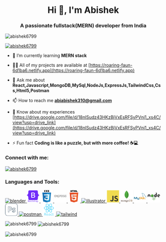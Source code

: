 <h1 align="center">Hi 👋, I'm Abishek</h1>
<h3 align="center">A passionate fullstack(MERN) developer from India</h3>

<p align="left"> <img src="https://komarev.com/ghpvc/?username=abishek6799&label=Profile%20views&color=0e75b6&style=flat" alt="abishek6799" /> </p>

<p align="left"> <a href="https://github.com/ryo-ma/github-profile-trophy"><img src="https://github-profile-trophy.vercel.app/?username=abishek6799" alt="abishek6799" /></a> </p>

- 🌱 I’m currently learning **MERN stack**

- 👨‍💻 All of my projects are available at [https://roaring-faun-6d1ba6.netlify.app](https://roaring-faun-6d1ba6.netlify.app)

- 💬 Ask me about **React,Javascript,MongoDB,MySql,NodeJs,ExpressJs,TailwindCss,Css,Html5,Postman**

- 📫 How to reach me **abiabishek310@gmail.com**

- 📄 Know about my experiences [https://drive.google.com/file/d/18nlSudz43HKzBjVxEsRFSyPVnj1_xs4C/view?usp=drive_link](https://drive.google.com/file/d/18nlSudz43HKzBjVxEsRFSyPVnj1_xs4C/view?usp=drive_link)

- ⚡ Fun fact **Coding is like a puzzle, but with more coffee! ☕💻**

<h3 align="left">Connect with me:</h3>
<p align="left">
<a href="https://linkedin.com/in/abishek6799" target="blank"><img align="center" src="https://raw.githubusercontent.com/rahuldkjain/github-profile-readme-generator/master/src/images/icons/Social/linked-in-alt.svg" alt="abishek6799" height="30" width="40" /></a>
</p>

<h3 align="left">Languages and Tools:</h3>
<p align="left"> <a href="https://www.blender.org/" target="_blank" rel="noreferrer"> <img src="https://download.blender.org/branding/community/blender_community_badge_white.svg" alt="blender" width="40" height="40"/> </a> <a href="https://getbootstrap.com" target="_blank" rel="noreferrer"> <img src="https://raw.githubusercontent.com/devicons/devicon/master/icons/bootstrap/bootstrap-plain-wordmark.svg" alt="bootstrap" width="40" height="40"/> </a> <a href="https://www.w3schools.com/css/" target="_blank" rel="noreferrer"> <img src="https://raw.githubusercontent.com/devicons/devicon/master/icons/css3/css3-original-wordmark.svg" alt="css3" width="40" height="40"/> </a> <a href="https://expressjs.com" target="_blank" rel="noreferrer"> <img src="https://raw.githubusercontent.com/devicons/devicon/master/icons/express/express-original-wordmark.svg" alt="express" width="40" height="40"/> </a> <a href="https://www.w3.org/html/" target="_blank" rel="noreferrer"> <img src="https://raw.githubusercontent.com/devicons/devicon/master/icons/html5/html5-original-wordmark.svg" alt="html5" width="40" height="40"/> </a> <a href="https://www.adobe.com/in/products/illustrator.html" target="_blank" rel="noreferrer"> <img src="https://www.vectorlogo.zone/logos/adobe_illustrator/adobe_illustrator-icon.svg" alt="illustrator" width="40" height="40"/> </a> <a href="https://developer.mozilla.org/en-US/docs/Web/JavaScript" target="_blank" rel="noreferrer"> <img src="https://raw.githubusercontent.com/devicons/devicon/master/icons/javascript/javascript-original.svg" alt="javascript" width="40" height="40"/> </a> <a href="https://www.mongodb.com/" target="_blank" rel="noreferrer"> <img src="https://raw.githubusercontent.com/devicons/devicon/master/icons/mongodb/mongodb-original-wordmark.svg" alt="mongodb" width="40" height="40"/> </a> <a href="https://www.mysql.com/" target="_blank" rel="noreferrer"> <img src="https://raw.githubusercontent.com/devicons/devicon/master/icons/mysql/mysql-original-wordmark.svg" alt="mysql" width="40" height="40"/> </a> <a href="https://nodejs.org" target="_blank" rel="noreferrer"> <img src="https://raw.githubusercontent.com/devicons/devicon/master/icons/nodejs/nodejs-original-wordmark.svg" alt="nodejs" width="40" height="40"/> </a> <a href="https://www.photoshop.com/en" target="_blank" rel="noreferrer"> <img src="https://raw.githubusercontent.com/devicons/devicon/master/icons/photoshop/photoshop-line.svg" alt="photoshop" width="40" height="40"/> </a> <a href="https://postman.com" target="_blank" rel="noreferrer"> <img src="https://www.vectorlogo.zone/logos/getpostman/getpostman-icon.svg" alt="postman" width="40" height="40"/> </a> <a href="https://reactjs.org/" target="_blank" rel="noreferrer"> <img src="https://raw.githubusercontent.com/devicons/devicon/master/icons/react/react-original-wordmark.svg" alt="react" width="40" height="40"/> </a> <a href="https://tailwindcss.com/" target="_blank" rel="noreferrer"> <img src="https://www.vectorlogo.zone/logos/tailwindcss/tailwindcss-icon.svg" alt="tailwind" width="40" height="40"/> </a> </p>

<p><img align="left" src="https://github-readme-stats.vercel.app/api/top-langs?username=abishek6799&show_icons=true&locale=en&layout=compact" alt="abishek6799" /></p>

<p>&nbsp;<img align="center" src="https://github-readme-stats.vercel.app/api?username=abishek6799&show_icons=true&locale=en" alt="abishek6799" /></p>

<p><img align="center" src="https://github-readme-streak-stats.herokuapp.com/?user=abishek6799&" alt="abishek6799" /></p>
